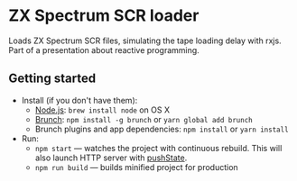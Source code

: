 # ZX Spectrum SCR loader

Loads ZX Spectrum SCR files, simulating the tape loading delay with rxjs. Part of a presentation about reactive programming.

## Getting started

* Install (if you don't have them):
    * [Node.js](http://nodejs.org): `brew install node` on OS X
    * [Brunch](http://brunch.io): `npm install -g brunch` or `yarn global add brunch`
    * Brunch plugins and app dependencies: `npm install` or `yarn install`
* Run:
    * `npm start` — watches the project with continuous rebuild. This will also launch HTTP server with [pushState](https://developer.mozilla.org/en-US/docs/Web/Guide/API/DOM/Manipulating_the_browser_history).
    * `npm run build` — builds minified project for production
